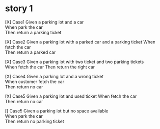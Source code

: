 # story 1
[X] Case1
    Given a parking lot and a car  
    When park the car  
    Then return a parking ticket  

[X] Case2
    Given a parking lot with a parked car and a parking ticket 
    When fetch the car  
    Then return a parked car  

[X] Case3
    Given a parking lot with two ticket and two parking tickets  
    When fetch the car
    Then return the right car  

[X] Case4
    Given a parking lot and a wrong ticket  
    When customer fetch the car  
    Then return no car

[X] Case5
    Given a parking lot and used ticket 
    When fetch the car  
    Then return no car  

[] Case5
    Given a parking lot but no space available  
    When park the car  
    Then return no parking ticket 